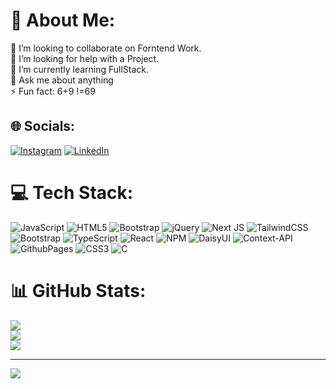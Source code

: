 # 💫 About Me:
👯 I’m looking to collaborate on Forntend Work.<br>🤝 I’m looking for help with a Project.<br>🌱 I’m currently learning FullStack.<br>💬 Ask me about anything<br>⚡ Fun fact: 6+9 !=69 <br>


## 🌐 Socials:
[![Instagram](https://img.shields.io/badge/Instagram-%23E4405F.svg?logo=Instagram&logoColor=white)](https://instagram.com/https://www.instagram.com/errorbe_69/?igsh=cmhuNnVyMDY0aXQ%3D) [![LinkedIn](https://img.shields.io/badge/LinkedIn-%230077B5.svg?logo=linkedin&logoColor=white)](https://linkedin.com/in/https://www.linkedin.com/in/nabin-khadka-060b45322?utm_source=share&utm_campaign=share_via&utm_content=profile&utm_medium=android_app) 

# 💻 Tech Stack:
![JavaScript](https://img.shields.io/badge/javascript-%23323330.svg?style=plastic&logo=javascript&logoColor=%23F7DF1E) ![HTML5](https://img.shields.io/badge/html5-%23E34F26.svg?style=plastic&logo=html5&logoColor=white) ![Bootstrap](https://img.shields.io/badge/bootstrap-%238511FA.svg?style=plastic&logo=bootstrap&logoColor=white) ![jQuery](https://img.shields.io/badge/jquery-%230769AD.svg?style=plastic&logo=jquery&logoColor=white) ![Next JS](https://img.shields.io/badge/Next-black?style=plastic&logo=next.js&logoColor=white) ![TailwindCSS](https://img.shields.io/badge/tailwindcss-%2338B2AC.svg?style=plastic&logo=tailwind-css&logoColor=white) ![Bootstrap](https://img.shields.io/badge/bootstrap-%238511FA.svg?style=plastic&logo=bootstrap&logoColor=white) ![TypeScript](https://img.shields.io/badge/typescript-%23007ACC.svg?style=plastic&logo=typescript&logoColor=white) ![React](https://img.shields.io/badge/react-%2320232a.svg?style=plastic&logo=react&logoColor=%2361DAFB) ![NPM](https://img.shields.io/badge/NPM-%23CB3837.svg?style=plastic&logo=npm&logoColor=white) ![DaisyUI](https://img.shields.io/badge/daisyui-5A0EF8?style=plastic&logo=daisyui&logoColor=white) ![Context-API](https://img.shields.io/badge/Context--Api-000000?style=plastic&logo=react) ![GithubPages](https://img.shields.io/badge/github%20pages-121013?style=plastic&logo=github&logoColor=white) ![CSS3](https://img.shields.io/badge/css3-%231572B6.svg?style=plastic&logo=css3&logoColor=white) ![C](https://img.shields.io/badge/c-%2300599C.svg?style=plastic&logo=c&logoColor=white)
# 📊 GitHub Stats:
![](https://github-readme-stats.vercel.app/api?username=nabin69-nep&theme=dark&hide_border=false&include_all_commits=false&count_private=false)<br/>
![](https://github-readme-streak-stats.herokuapp.com/?user=nabin69-nep&theme=dark&hide_border=false)<br/>
![](https://github-readme-stats.vercel.app/api/top-langs/?username=nabin69-nep&theme=dark&hide_border=false&include_all_commits=false&count_private=false&layout=compact)

---
[![](https://visitcount.itsvg.in/api?id=nabin69-nep&icon=0&color=0)](https://visitcount.itsvg.in)
